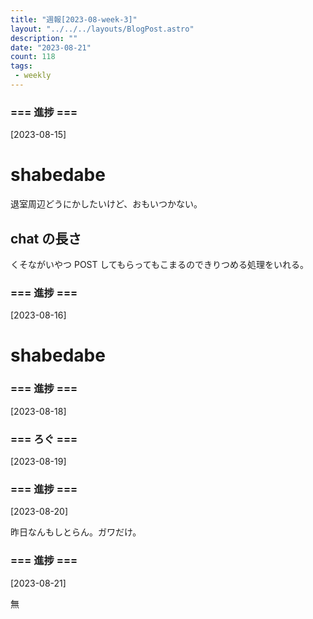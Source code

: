 ```yaml
---
title: "週報[2023-08-week-3]"
layout: "../../../layouts/BlogPost.astro"
description: ""
date: "2023-08-21"
count: 118
tags:
 - weekly
---
```





### === 進捗 ===

[2023-08-15]

# shabedabe

退室周辺どうにかしたいけど、おもいつかない。

## chat の長さ

くそながいやつ POST してもらってもこまるのできりつめる処理をいれる。


### === 進捗 ===

[2023-08-16]

# shabedabe


### === 進捗 ===

[2023-08-18]


### === ろぐ ===

[2023-08-19]


### === 進捗 ===

[2023-08-20]

昨日なんもしとらん。ガワだけ。


### === 進捗 ===

[2023-08-21]

無
